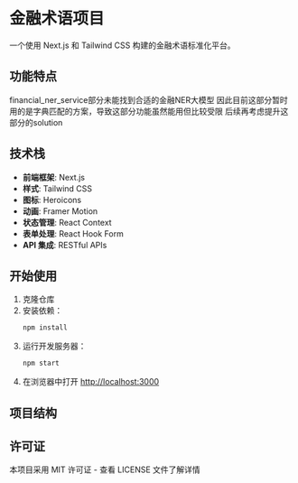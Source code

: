 # 金融术语项目

一个使用 Next.js 和 Tailwind CSS 构建的金融术语标准化平台。 


## 功能特点

financial_ner_service部分未能找到合适的金融NER大模型
因此目前这部分暂时用的是字典匹配的方案，导致这部分功能虽然能用但比较受限
后续再考虑提升这部分的solution


## 技术栈

- **前端框架**: Next.js
- **样式**: Tailwind CSS
- **图标**: Heroicons
- **动画**: Framer Motion
- **状态管理**: React Context
- **表单处理**: React Hook Form
- **API 集成**: RESTful APIs

## 开始使用

1. 克隆仓库
2. 安装依赖：
   ```bash
   npm install
   ```
3. 运行开发服务器：
   ```bash
   npm start
   ```
4. 在浏览器中打开 [http://localhost:3000](http://localhost:3000)

## 项目结构




## 许可证

本项目采用 MIT 许可证 - 查看 LICENSE 文件了解详情